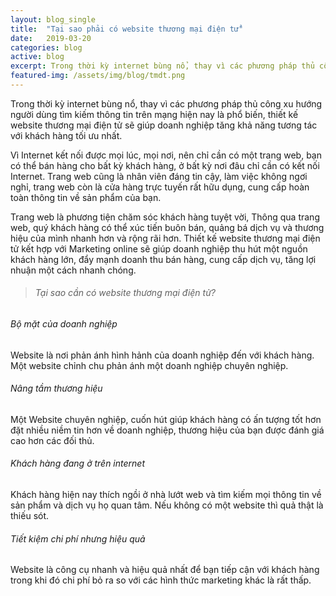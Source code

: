 ```yaml
---
layout: blog_single
title:  "Tại sao phải có website thương mại điện tử"
date:   2019-03-20
categories: blog
active: blog
excerpt: Trong thời kỳ internet bùng nổ, thay vì các phương pháp thủ công xu hướng người dùng tìm kiếm thông tin trên mạng hiện nay là phổ biến, thiết kế website thương mại điện tử sẽ giúp doanh nghiệp tăng khả năng tương tác với khách hàng tối ưu nhất.
featured-img: /assets/img/blog/tmdt.png
---
```


<p class="f_300 mb-30">
    Trong thời kỳ internet bùng nổ, thay vì các phương pháp thủ công xu hướng người dùng tìm kiếm thông tin trên mạng hiện nay là phổ biến, thiết kế website thương mại điện tử sẽ giúp doanh nghiệp tăng khả năng tương tác với khách hàng tối ưu nhất.
</p>

<p class="f_300 mb-30">
    Vì Internet kết nối được mọi lúc, mọi nơi, nên chỉ cần có một trang web, bạn có thể bán hàng cho bất kỳ khách hàng, ở bất kỳ nơi đâu chỉ cần có kết nối Internet. Trang web cũng là nhân viên đáng tin cậy, làm việc không ngơi nghỉ, trang web còn là cửa hàng trực tuyến rất hữu dụng, cung cấp hoàn toàn thông tin về sản phẩm của bạn.
</p>

<p class="f_300 mb-30">
        Trang web là phương tiện chăm sóc khách hàng tuyệt vời, Thông qua trang web, quý khách hàng có thể xúc tiến buôn bán, quảng bá dịch vụ và thương hiệu của mình nhanh hơn và rộng rãi hơn. Thiết kế website thương mại điện tử kết hợp với Marketing online sẽ giúp doanh nghiệp thu hút một nguồn khách hàng lớn, đẩy mạnh doanh thu bán hàng, cung cấp dịch vụ, tăng lợi nhuận một cách nhanh chóng.
</p>

<blockquote class="blockquote mb_40">
    <h6 class="mb-0 f_size_18 l_height30 f_p f_400">Tại sao cần có website thương mại điện tử?</h6>
</blockquote>

<div class="container mb-5">
    <div class="row">
        <div class="col-12 saas_featured_info">
            <div class="row mb_30">
                <div class="col-lg-6 col-md-6">
                    <div class="saas_featured_item s_featured_one wow fadeInUp" data-wow-delay="0.3s">
                        <i class="ti-crown f_size_30"></i>
                        <h6 class="mt_30 mb_20">Bộ mặt của doanh nghiệp</h6>
                        <p class="mb-0">Website là nơi phản ánh hình hảnh của doanh nghiệp đến với khách hàng. Một website chỉnh chu phản ánh một doanh nghiệp chuyên nghiệp.</p>
                    </div>
                </div>
                <div class="col-lg-6 col-md-6">
                    <div class="saas_featured_item s_featured_two wow fadeInUp" data-wow-delay="0.5s">
                        <i class="ti-cup f_size_30"></i>
                        <h6 class="mt_30 mb_20">Nâng tầm thương hiệu</h6>
                        <p class="mb-0">Một Website chuyên nghiệp, cuốn hút giúp khách hàng có ấn tượng tốt hơn đặt nhiều niềm tin hơn về doanh nghiệp, thương hiệu của bạn được đánh giá cao hơn các đối thủ.</p>
                    </div>
                </div>
                <div class="col-lg-6 col-md-6">
                    <div class="saas_featured_item s_featured_three wow fadeInUp" data-wow-delay="0.7s">
                        <i class="ti-user f_size_30"></i>
                        <h6 class="mt_30 mb_20">Khách hàng đang ở trên internet</h6>
                        <p class="mb-0">Khách hàng hiện nay thích ngồi ở nhà lướt web và tìm kiếm mọi thông tin về sản phẩm và dịch vụ họ quan tâm. Nếu không có một website thì quả thật là thiếu sót.</p>
                    </div>
                </div>
                <div class="col-lg-6 col-md-6">
                    <div class="saas_featured_item s_featured_four wow fadeInUp" data-wow-delay="0.9s">
                        <i class="ti-server f_size_30"></i>
                        <h6 class="mt_30 mb_20">Tiết kiệm chi phí nhưng hiệu quả</h6>
                        <p class="mb-0">Website là công cụ nhanh và hiệu quả nhất để bạn tiếp cận với khách hàng trong khi đó chi phí bỏ ra so với các hình thức marketing khác là rất thấp.</p>
                    </div>
                </div>
            </div>
        </div>
    </div>
</div>
